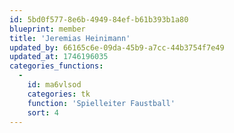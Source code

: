 ```yaml
---
id: 5bd0f577-8e6b-4949-84ef-b61b393b1a80
blueprint: member
title: 'Jeremias Heinimann'
updated_by: 66165c6e-09da-45b9-a7cc-44b3754f7e49
updated_at: 1746196035
categories_functions:
  -
    id: ma6vlsod
    categories: tk
    function: 'Spielleiter Faustball'
    sort: 4
---
```

